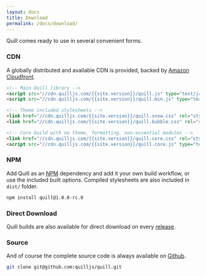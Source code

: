 ```yaml
---
layout: docs
title: Download
permalink: /docs/download/
---
```


Quill comes ready to use in several convenient forms.


### CDN

A globally distributed and available CDN is provided, backed by [Amazon Cloudfront](https://aws.amazon.com/cloudfront/).

```html
<!-- Main Quill library -->
<script src="//cdn.quilljs.com/{{site.version}}/quill.js" type="text/javascript"></script>
<script src="//cdn.quilljs.com/{{site.version}}/quill.min.js" type="text/javascript"></script>

<!-- Theme included stylesheets -->
<link href="//cdn.quilljs.com/{{site.version}}/quill.snow.css" rel="stylesheet">
<link href="//cdn.quilljs.com/{{site.version}}/quill.bubble.css" rel="stylesheet">

<!-- Core build with no theme, formatting, non-essential modules -->
<link href="//cdn.quilljs.com/{{site.version}}/quill.core.css" rel="stylesheet">
<script src="//cdn.quilljs.com/{{site.version}}/quill.core.js" type="text/javascript"></script>
```


### NPM

Add Quill as an [NPM](//www.npmjs.org/) dependency and add it your own build workflow, or use the included built options. Compiled stylesheets are also included in `dist/` folder.

```bash
npm install quill@1.0.0-rc.0
```


### Direct Download

Quill builds are also available for direct download on every [release](https://github.com/quilljs/quill/releases/tag/v{{site.version}}).


### Source

And of course the complete source code is always available on [Github](https://github.com/quilljs/quill).

```bash
git clone git@github.com:quilljs/quill.git
```
